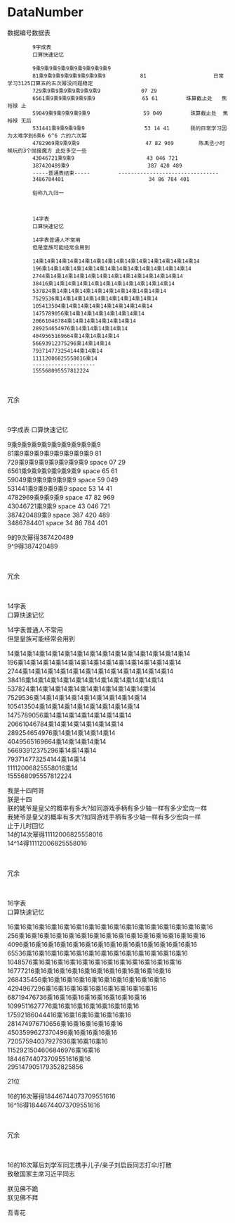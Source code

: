 # DataNumber
数据编号数据表

            9字成表
            口算快速记忆

            9乘9乘9乘9乘9乘9乘9乘9乘9乘9                         
            81乘9乘9乘9乘9乘9乘9乘9乘9           81             　　　　　日常学习3125口算五的五次幂没问题稳定
            729乘9乘9乘9乘9乘9乘9乘9             07 29           
            6561乘9乘9乘9乘9乘9乘9               65 61         珠算截止处   焦裕禄 止
            59049乘9乘9乘9乘9乘9                 59 049         珠算截止处  焦裕禄 无后
            531441乘9乘9乘9乘9                   53 14 41　　　　我的日常学习因为太难学到6乘6 6^6 六的六次幂 
            4782969乘9乘9乘9                     47 82 969        陈禹丞小时候玩的3个抛接魔方 此处多空一些
            43046721乘9乘9                       43 046 721      
            387420489‬乘9                         387 420 489
            -----普通表结束-----         --------------------------------   
            3486784401                           34 86 784 401   
            
            俗称九九归一
            


            14字表
            口算快速记忆

            14字表普通人不常用  
            但是皇族可能经常会用到 

            14乘14乘14乘14乘14乘14乘14乘14乘14乘14乘14乘14乘14乘14乘14 
            196乘14乘14乘14乘14乘14乘14乘14乘14乘14乘14乘14乘14乘14   
            2744‬乘14乘14乘14乘14乘14乘14乘14乘14乘14乘14乘14乘14       
            38416乘14乘14乘14乘14乘14乘14乘14乘14乘14乘14乘14         
            537824‬乘14乘14乘14乘14乘14乘14乘14乘14乘14乘14            
            7529536‬乘14乘14乘14乘14乘14乘14乘14乘14乘14                
            105413504‬乘14乘14乘14乘14乘14乘14乘14乘14                  
            1475789056乘14乘14乘14乘14乘14乘14乘14                   
            20661046784‬乘14乘14乘14乘14乘14乘14                      
            289254654976乘14乘14乘14乘14乘14                          
            4049565169664‬乘14乘14乘14乘14                            
            56693912375296‬乘14乘14乘14                                
            793714773254144‬乘14乘14                                   
            11112006825558016乘14 
            --------------------
            155568095557812224‬                                       


</br>
</br>
冗余</br>
</br>
</br>



9字成表
口算快速记忆

9乘9乘9乘9乘9乘9乘9乘9乘9乘9                         </br>
81乘9乘9乘9乘9乘9乘9乘9乘9           81              </br>
729乘9乘9乘9乘9乘9乘9乘9     space   07 29           </br>
6561乘9乘9乘9乘9乘9乘9       space   65 61           </br>
59049乘9乘9乘9乘9乘9        space    59 049          </br>
531441乘9乘9乘9乘9          space    53 14 41        </br>
4782969乘9乘9乘9           space     47 82 969        </br>
43046721乘9乘9            space      43 046 721       </br>
387420489‬乘9             space       387 420 489      </br>
3486784401              space        34 86 784 401    </br>

9的9次幂得387420489</br>
9^9得387420489</br>


</br>
</br>
冗余</br>
</br>
</br>

14字表</br>
口算快速记忆</br>

14字表普通人不常用  </br>
但是皇族可能经常会用到  </br>

14乘14乘14乘14乘14乘14乘14乘14乘14乘14乘14乘14乘14乘14乘14 </br>
196乘14乘14乘14乘14乘14乘14乘14乘14乘14乘14乘14乘14乘14    </br>
2744‬乘14乘14乘14乘14乘14乘14乘14乘14乘14乘14乘14乘14       </br>
38416乘14乘14乘14乘14乘14乘14乘14乘14乘14乘14乘14          </br>
537824‬乘14乘14乘14乘14乘14乘14乘14乘14乘14乘14             </br>
7529536‬乘14乘14乘14乘14乘14乘14乘14乘14乘14                </br>
105413504‬乘14乘14乘14乘14乘14乘14乘14乘14                  </br>
1475789056乘14乘14乘14乘14乘14乘14乘14                    </br>
20661046784‬乘14乘14乘14乘14乘14乘14                       </br>
289254654976乘14乘14乘14乘14乘14                          </br>
4049565169664‬乘14乘14乘14乘14                             </br>
56693912375296‬乘14乘14乘14                                </br>
793714773254144‬乘14乘14                                   </br>
11112006825558016乘14                                     </br>
155568095557812224‬                                        </br>

我是十四阿哥</br>
朕是十四</br>
朕的姥爷是皇父的概率有多大?如同游戏手柄有多少轴一样有多少宏向一样</br>
我姥爷是皇父的概率有多大?如同游戏手柄有多少轴一样有多少宏向一样</br>
止于儿时回忆</br>
14的14次幂得11112006825558016</br>
14^14得11112006825558016</br>

</br>
</br>
冗余</br>
</br>
</br>

16字表</br>
口算快速记忆</br>

16乘16乘16乘16乘16乘16乘16乘16乘16乘16乘16乘16乘16乘16乘16乘16乘16 </br>
256‬乘16乘16乘16乘16乘16乘16乘16乘16乘16乘16乘16乘16乘16乘16乘16   </br>
4096乘16乘16乘16乘16乘16乘16乘16乘16乘16乘16乘16乘16乘16乘16     </br>
65536‬乘16乘16乘16乘16乘16乘16乘16乘16乘16乘16乘16乘16乘16        </br>
1048576乘16乘16乘16乘16乘16乘16乘16乘16乘16乘16乘16乘16          </br>
16777216‬‬乘16乘16乘16乘16乘16乘16乘16乘16乘16乘16乘16             </br>
268435456乘16乘16乘16乘16乘16乘16乘16乘16乘16乘16                </br>
4294967296乘16乘16乘16乘16乘16乘16乘16乘16乘16                   </br>
68719476736‬乘16乘16乘16乘16乘16乘16乘16乘16                      </br>
1099511627776乘16乘16乘16乘16乘16乘16乘16                        </br>
17592186044416‬乘16乘16乘16乘16乘16乘16                           </br>
281474976710656‬‬乘16乘16乘16乘16乘16                              </br>
4503599627370496‬乘16乘16乘16乘16                                </br>
72057594037927936乘16乘16乘16                                   </br>
1152921504606846976乘16乘16                                     </br>
18446744073709551616乘16                                        </br>
295147905179352825856                                           </br>

21位

16的16次幂得18446744073709551616</br>
16^16得18446744073709551616</br>



</br>
</br>
冗余</br>
</br>
</br>


16的16次幂后刘学军同志携手儿子/亲子刘启辰同志打伞/打散</br>
致敬国家主席习近平同志</br>

朕见佛不跪</br>
朕见佛不拜</br>

吾青花</br>
